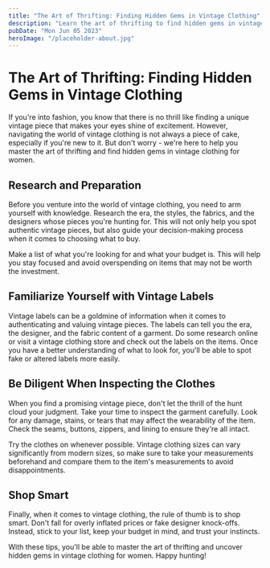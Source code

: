 ```yaml
---
title: "The Art of Thrifting: Finding Hidden Gems in Vintage Clothing"
description: "Learn the art of thrifting to find hidden gems in vintage clothing for women. Our guide will help you uncover treasures to steal the show."
pubDate: "Mon Jun 05 2023"
heroImage: "/placeholder-about.jpg"
---
```


# The Art of Thrifting: Finding Hidden Gems in Vintage Clothing

If you&#39;re into fashion, you know that there is no thrill like finding a unique vintage piece that makes your eyes shine of excitement. However, navigating the world of vintage clothing is not always a piece of cake, especially if you&#39;re new to it. But don&#39;t worry - we&#39;re here to help you master the art of thrifting and find hidden gems in vintage clothing for women.

## Research and Preparation

Before you venture into the world of vintage clothing, you need to arm yourself with knowledge. Research the era, the styles, the fabrics, and the designers whose pieces you&#39;re hunting for. This will not only help you spot authentic vintage pieces, but also guide your decision-making process when it comes to choosing what to buy.

Make a list of what you&#39;re looking for and what your budget is. This will help you stay focused and avoid overspending on items that may not be worth the investment.

## Familiarize Yourself with Vintage Labels

Vintage labels can be a goldmine of information when it comes to authenticating and valuing vintage pieces. The labels can tell you the era, the designer, and the fabric content of a garment. Do some research online or visit a vintage clothing store and check out the labels on the items. Once you have a better understanding of what to look for, you&#39;ll be able to spot fake or altered labels more easily.

## Be Diligent When Inspecting the Clothes

When you find a promising vintage piece, don&#39;t let the thrill of the hunt cloud your judgment. Take your time to inspect the garment carefully. Look for any damage, stains, or tears that may affect the wearability of the item. Check the seams, buttons, zippers, and lining to ensure they&#39;re all intact.

Try the clothes on whenever possible. Vintage clothing sizes can vary significantly from modern sizes, so make sure to take your measurements beforehand and compare them to the item&#39;s measurements to avoid disappointments.

## Shop Smart

Finally, when it comes to vintage clothing, the rule of thumb is to shop smart. Don&#39;t fall for overly inflated prices or fake designer knock-offs. Instead, stick to your list, keep your budget in mind, and trust your instincts.

With these tips, you&#39;ll be able to master the art of thrifting and uncover hidden gems in vintage clothing for women. Happy hunting!
